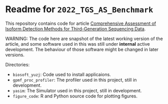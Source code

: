 # Readme for `2022_TGS_AS_Benchmark`

This repository contains code for article [Comprehensive Assessment of Isoform Detection Methods for Third-Generation Sequencing Data](https://doi.org/10.21203/rs.3.rs-2156731/v1).

WARNING: The code here are snapshot of the latest working version of the article, and some software used in this was still under **internal** active development. The behaviour of those software might be changed in later versions.

Directories:

- `biosoft_yuzj`: Code used to install applicaions.
- `gpmf_proc_profiler`: The profiler used in this project, still in development.
- `yasim`: The Simulator used in this project, still in development.
- `figure_code`: R and Python source code for plotting figures.

